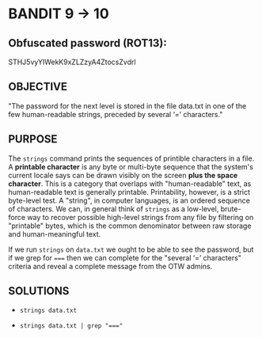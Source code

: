 # BANDIT 9 -> 10

## Obfuscated password (ROT13): 

STHJ5vyYIWekK9xZLZzyA4ZtocsZvdrl

## OBJECTIVE

"The password for the next level is stored in the file data.txt in one of the few human-readable strings, preceded by several ‘=’ characters."

## PURPOSE

The `strings` command prints the sequences of printible characters in a file. A **printable character** is any byte or multi-byte sequence that the system's current locale says can be drawn visibly on the screen **plus the space character**. This is a category that overlaps with "human-readable" text, as human-readable text is generally printable. Printability, however, is a strict byte-level test. A "string", in computer languages, is an ordered sequence of characters. We can, in general think of `strings` as a low-level, brute-force way to recover possible high-level strings from any file by filtering on "printable" bytes, which is the common denominator between raw storage and human-meaningful text.

If we run `strings` on `data.txt` we ought to be able to see the password, but if we grep for `===` then we can complete for the "several ‘=’ characters" criteria and reveal a complete message from the OTW admins.

## SOLUTIONS

- `strings data.txt`

- `strings data.txt | grep "==="`
